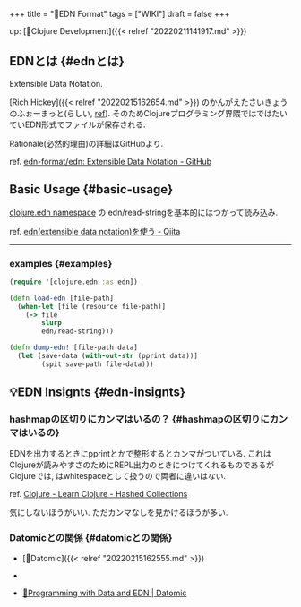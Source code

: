 +++
title = "📝EDN Format"
tags = ["WIKI"]
draft = false
+++

up: [📁Clojure Development]({{< relref "20220211141917.md" >}})


## EDNとは {#ednとは}

Extensible Data Notation.

[Rich Hickey]({{< relref "20220215162654.md" >}}) のかんがえたさいきょうのふぉーまっと(らしい, [ref](https://scrapbox.io/ayato-p/edn)). そのためClojureプログラミング界隈ではではたいていEDN形式でファイルが保存される.

Rationale(必然的理由)の詳細はGitHubより.

ref. [edn-format/edn: Extensible Data Notation - GitHub](https://github.com/edn-format/edn)


## Basic Usage {#basic-usage}

[clojure.edn namespace](https://clojuredocs.org/clojure.edn) の edn/read-stringを基本的にはつかって読み込み.

ref. [edn(extensible data notation)を使う - Qiita](https://qiita.com/FScoward/items/a80d1b670d9460ae917e)

---


### examples {#examples}

```clojure
(require '[clojure.edn :as edn])

(defn load-edn [file-path]
  (when-let [file (resource file-path)]
    (-> file
        slurp
        edn/read-string)))

(defn dump-edn! [file-path data]
  (let [save-data (with-out-str (pprint data))]
        (spit save-path file-data)))
```


## 💡EDN Insignts {#edn-insignts}


### hashmapの区切りにカンマはいるの？ {#hashmapの区切りにカンマはいるの}

EDNを出力するときにpprintとかで整形するとカンマがついている. これはClojureが読みやすさのためにREPL出力のときにつけてくれるものであるがClojureでは, はwhitespaceとして扱うので両者に違いはない.

ref. [Clojure - Learn Clojure - Hashed Collections](https://clojure.org/guides/learn/hashed_colls#_creating_a_literal_map)

気にしないほうがいい. ただカンマなしを見かけるほうが多い.


### Datomicとの関係 {#datomicとの関係}

-   [📝Datomic]({{< relref "20220215162555.md" >}})
-

-   [🔗Programming with Data and EDN | Datomic](https://docs.datomic.com/cloud/whatis/edn.html)
